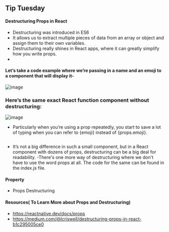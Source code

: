 ## Tip Tuesday

#### Destructuring Props in React

- Destructuring was introduced in ES6
- It allows us to extract multiple pieces of data from an array or object and assign them to their own variables.
- Destructuring really shines in React apps, where it can greatly simplify how you write props.
- 
#### Let’s take a code example where we’re passing in a name and an emoji to a component that will display it-
![image](https://user-images.githubusercontent.com/81974869/135746309-0f4d75a4-b1e3-496a-b488-a7ad3f78535b.png)

### Here’s the same exact React function component without destructuring:
![image](https://user-images.githubusercontent.com/81974869/135746341-d14815a1-04a6-4195-9250-b3e8196a5dee.png)

- Particularly when you’re using a prop repeatedly, you start to save a lot of typing when you can refer to {emoji} instead of {props.emoji}.
```
```
- It’s not a big difference in such a small component, but in a React component with dozens of props, destructuring can be a big deal for readability.
-There's one more way of destructuring where we don't have to use the word props at all. The code for the same can be found in the index.js file.

#### Property
- Props Destructuring

#### Resources( To Learn More about Props and Destructuring)
- https://reactnative.dev/docs/props
- https://medium.com/@lcriswell/destructuring-props-in-react-b1c295005ce0
